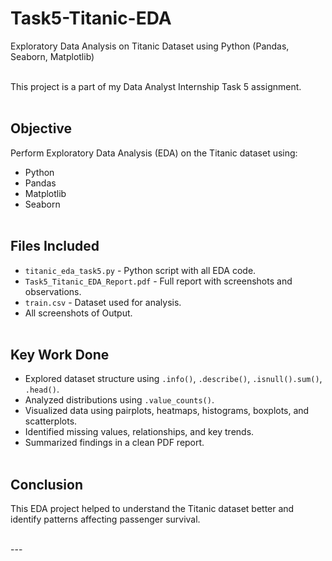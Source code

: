 # Task5-Titanic-EDA
Exploratory Data Analysis on Titanic Dataset using Python (Pandas, Seaborn, Matplotlib)<br><br>

This project is a part of my Data Analyst Internship Task 5 assignment.<br><br>

## Objective<br>
Perform Exploratory Data Analysis (EDA) on the Titanic dataset using:<br>
- Python<br>
- Pandas<br>
- Matplotlib<br>
- Seaborn<br><br>

## Files Included<br>
- `titanic_eda_task5.py` - Python script with all EDA code.<br>
- `Task5_Titanic_EDA_Report.pdf` - Full report with screenshots and observations.<br>
- `train.csv` - Dataset used for analysis.<br>
-  All screenshots of Output.<br><br> 

## Key Work Done<br>
- Explored dataset structure using `.info()`, `.describe()`, `.isnull().sum()`, `.head()`.<br>
- Analyzed distributions using `.value_counts()`.<br>
- Visualized data using pairplots, heatmaps, histograms, boxplots, and scatterplots.<br>
- Identified missing values, relationships, and key trends.<br>
- Summarized findings in a clean PDF report.<br><br>

## Conclusion<br>
This EDA project helped to understand the Titanic dataset better and identify patterns affecting passenger survival.<br><br>

---<br>
